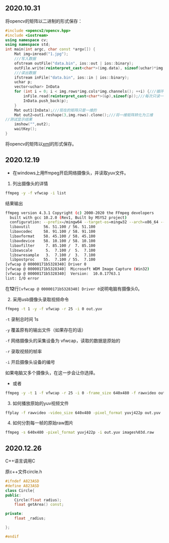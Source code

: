 2020.10.31
---------------------------------------------------------------

将opencv的矩阵以二进制的形式保存：

```c++
#include <opencv2/opencv.hpp>
#include <iostream>
using namespace cv;
using namespace std;
int main(int argc, char const *argv[]) {
    Mat img=imread("1.jpg");
    ///写入数据
    ofstream outFile("data.bin", ios::out | ios::binary);
    outFile.write(reinterpret_cast<char*>(img.data), sizeof(uchar)*img.rows*img.cols*img.channels());///必须写出数据有多长
    ///读出数据
    ifstream inFile("data.bin", ios::in | ios::binary);
    uchar p;
    vector<uchar> InData
    for (int i = 0; i < img.rows*img.cols*img.channels(); ++i) {///循环次数=图片像素数据大小
        inFile.read(reinterpret_cast<char*>(&p),sizeof(p));///每次只读一个像素点数据
        InData.push_back(p);
    }
    Mat out1(InData);///现在的矩阵只是一维的
    Mat out2=out1.reshape(3,img.rows).clone();///将一维矩阵转化为三维
//测试显示结果
    imshow("",out2);
    waitKey();
}
```

将opencv的矩阵以[xml]( https://docs.opencv.org/4.2.0/dd/d74/tutorial_file_input_output_with_xml_yml.html )的形式保存。



2020.12.19
---------------------------------------------------------------

- 在windows上用ffmpeg开启网络摄像头，并读取yuv文件。

1. 列出摄像头的详情

```bash
ffmpeg -y -f vfwcap -i list
```

结果输出

```bash
ffmpeg version 4.3.1 Copyright (c) 2000-2020 the FFmpeg developers
  built with gcc 10.2.0 (Rev1, Built by MSYS2 project)
  configuration: --prefix=/mingw64 --target-os=mingw32 --arch=x86_64 --disable-debug --disable-static --enable-dxva2 --enable-d3d11va --enable-fontconfig --enable-gnutls --enable-gpl --enable-libaom --enable-libass --enable-libbluray --enable-libcaca --enable-libcelt --enable-libdav1d --enable-libfreetype --enable-libgsm --enable-libmfx --enable-libmodplug --enable-libmp3lame --enable-libopencore_amrnb --enable-libopencore_amrwb --enable-libopenjpeg --enable-libopus --enable-librtmp --enable-libspeex --enable-libsrt --enable-libtheora --enable-libvorbis --enable-libx264 --enable-libx265 --enable-libxvid --enable-libvpx --enable-libwebp --enable-libxml2 --enable-openal --enable-libwavpack --enable-pic --enable-postproc --enable-runtime-cpudetect --enable-shared --enable-static --enable-swresample --enable-version3 --enable-vulkan --enable-zlib --disable-doc
  libavutil      56. 51.100 / 56. 51.100
  libavcodec     58. 91.100 / 58. 91.100
  libavformat    58. 45.100 / 58. 45.100
  libavdevice    58. 10.100 / 58. 10.100
  libavfilter     7. 85.100 /  7. 85.100
  libswscale      5.  7.100 /  5.  7.100
  libswresample   3.  7.100 /  3.  7.100
  libpostproc    55.  7.100 / 55.  7.100
[vfwcap @ 00000171b5328340] Driver 0
[vfwcap @ 00000171b5328340]  Microsoft WDM Image Capture (Win32)
[vfwcap @ 00000171b5328340]  Version:  10.0.17763.1
list: I/O error
```

在**12**行`[vfwcap @ 00000171b5328340] Driver 0`说明电脑有摄像头0。

2.  采用usb摄像头录取视频命令

```bash
ffmpeg -t 1 -y -f vfwcap -r 25 -i 0 out.yuv
```

   `-t` 录制总时间 1s

   `-y` 覆盖原有的输出文件（如果存在的话）

   `-f` 网络摄像头的采集设备为 vfwcap，读取的数据是原始的

   `-r` 录取视频的帧率

   `-i` 开启摄像头设备的编号

如果电脑又多个摄像头，在这一步会让你选择。

- 或者

```bash
ffmpeg -y -t 1 -f vfwcap -r 25 -i 0 -frame_size 640x480 -f rawvideo out.rgb
```

3. 如何播放原始的yuv视频文件

```bash
ffplay -f rawvideo -video_size 640x480 -pixel_format yuvj422p out.yuv
```


4. 如何分割每一帧的原始raw图片

```bash
ffmpeg -s 640x480 -pixel_format yuvj422p -i out.yuv images%03d.raw
```

2020.12.26
---------------------------------------------------------------

C++语言调用C

原c++文件circle.h

```c++
#ifndef A823ASD
#define A823ASD
class Circle{
public:
    Circle(float radius);
    float getArea() const;

private:
    float _radius;

};

#endif
```


